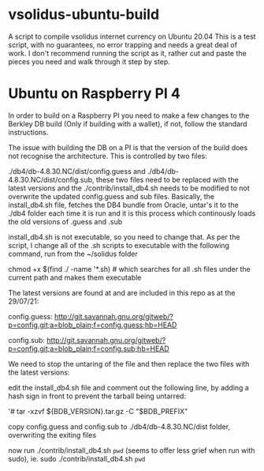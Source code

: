 # vsolidus-ubuntu-build
A script to compile vsolidus internet currency on Ubuntu 20.04
This is a test script, with no guarantees, no error trapping and needs a great deal of work. I don't recommend running the script as it, rather cut and paste
the pieces you need and walk through it step by step.

# Ubuntu on Raspberry PI 4

In order to build on a Raspberry PI you need to make a few changes to the Berkley DB build (Only if building with a wallet), if not, follow the standard instructions.

The issue with building the DB on a PI is that the version of the build does not recognise the architecture. This is controlled by two files:

./db4/db-4.8.30.NC/dist/config.guess and ./db4/db-4.8.30.NC/dist/config.sub, these two files need to be replaced with the latest versions and the  ./contrib/install_db4.sh needs to be modified to not overwrite the
updated config.guess and sub files. Basically, the install_db4.sh file, fetches the DB4 bundle from Oracle, untar's it to the ./db4 folder each time it is run and
it is this process which continously loads the old versions of .guess and .sub

install_db4.sh is not executable, so you need to change that. As per the script, I change all of the .sh scripts to executable with the following command, run from the ~/solidus folder

chmod +x $(find ./ -name '*.sh) # which searches for all .sh files under the current path and makes them executable

The latest versions are found at and are included in this repo as at the 29/07/21:

config.guess: 
http://git.savannah.gnu.org/gitweb/?p=config.git;a=blob_plain;f=config.guess;hb=HEAD

config.sub: 
http://git.savannah.gnu.org/gitweb/?p=config.git;a=blob_plain;f=config.sub;hb=HEAD

We need to stop the untaring of the file and then replace the two files with the latest versions:

edit the install_db4.sh file and comment out the following line, by adding a hash sign in front to prevent the tarball being untarred:

'# tar -xzvf ${BDB_VERSION}.tar.gz -C "$BDB_PREFIX"

copy config.guess and config.sub to ./db4/db-4.8.30.NC/dist folder, overwriting the exiting files

now run ./contrib/install_db4.sh `pwd` (seems to offer less grief when run with sudo), ie. sudo ./contrib/install_db4.sh `pwd`










